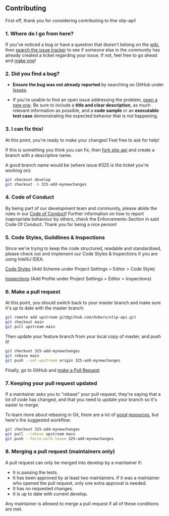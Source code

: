 ## Contributing

First off, thank you for considering contributing to thw stip-api!

### 1. Where do I go from here?

If you've noticed a bug or have a question that doesn't belong on the
[wiki](https://github.com/dvbern/stip-api/wiki), then
[search the issue tracker](https://github.com/dvbern/stip-api/issues)
to see if someone else in the community has already created a ticket regarding your issue.
If not, feel free to go ahead and [make one](https://github.com/dvbern/stip-api/issues/new)!

### 2. Did you find a bug?

* **Ensure the bug was not already reported** by searching on GitHub under
  [Issues](https://github.com/dvbern/stip-api/issues).

* If you're unable to find an open issue addressing the problem,
  [open a new one](https://github.com/dvbern/stip-api/issues/new).
  Be sure to include a **title and clear description**, as much relevant information as possible,
  and a **code sample** or an **executable test case** demonstrating the expected behavior that is not happening.

### 3. I can fix this!

At this point, you're ready to make your changes! Feel free to ask for help!

If this is something you think you can fix, then
[fork stip-api](https://help.github.com/articles/fork-a-repo)
and create a branch with a descriptive name.

A good branch name would be (where issue #325 is the ticket you're working on):

```sh
git checkout develop
git checkout -b 325-add-mynewchanges
```

### 4. Code of Conduct

By being part of our development team and community, please abide the rules in our
[Code of Conduct](CODE_OF_CONDUCT.md)!
Further information on how to report inapropriate behaviour by others, check the Enforcements-Section
in said Code Of Conduct. Thank you for being a nice person!

### 5. Code Styles, Guildlines & Inspections

Since we're trying to keep the code structured, readable and standardised, please check out and implement our
Code Styles & Inspections if you are using IntelliJ IDEA.

[Code Styles](https://raw.githubusercontent.com/dvbern/codestyles/master/src!IDE-settings!IntelliJ!DVBern-Conventions-2017-05-29.xml)
(Add Scheme under Project Settings > Editor > Code Style)

[Inspections](https://raw.githubusercontent.com/dvbern/codestyles/master/src!IDE-settings!IntelliJ!DVBern_Inspections_2017_05_19.xml)
(Add Profile under Project Settings > Editor > Inspections)

### 6. Make a pull request

At this point, you should switch back to your master branch and make sure it's
up to date with the master branch:

```sh
git remote add upstream git@github.com/dvbern/stip-api.git
git checkout main
git pull upstream main
```

Then update your feature branch from your local copy of master, and push it!

```sh
git checkout 325-add-mynewchanges
git rebase main
git push --set-upstream origin 325-add-mynewchanges
```

Finally, go to GitHub and
[make a Pull Request](https://help.github.com/articles/creating-a-pull-request)

### 7. Keeping your pull request updated

If a maintainer asks you to "rebase" your pull request, they're saying that a lot of code
has changed, and that you need to update your branch so it's easier to merge.

To learn more about rebasing in Git, there are a lot of
[good](http://git-scm.com/book/en/Git-Branching-Rebasing)
[resources](https://help.github.com/articles/interactive-rebase),
but here's the suggested workflow:

```sh
git checkout 325-add-mynewchanges
git pull --rebase upstream main
git push --force-with-lease 325-add-mynewchanges
```

### 8. Merging a pull request (maintainers only)

A pull request can only be merged into develop by a maintainer if:

* It is passing the tests.
* It has been approved by at least two maintainers. If it was a maintainer who
  opened the pull request, only one extra approval is needed.
* It has no requested changes.
* It is up to date with current develop.

Any maintainer is allowed to merge a pull request if all of these conditions are met.
